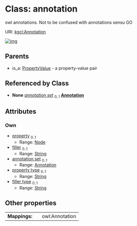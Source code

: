 
# Class: annotation


owl annotations. Not to be confused with annotations sensu GO

URI: [kgcl:Annotation](http://w3id.org/kgcl/Annotation)


[![img](https://yuml.me/diagram/nofunky;dir:TB/class/[PropertyValue],[Node],[Node]<property(i)%200..1-%20[Annotation&#124;property_type:string%20%3F;filler_type:string%20%3F;filler(i):string%20%3F],[Annotation]<annotation%20set%200..1-++[Annotation],[PropertyValue]^-[Annotation])](https://yuml.me/diagram/nofunky;dir:TB/class/[PropertyValue],[Node],[Node]<property(i)%200..1-%20[Annotation&#124;property_type:string%20%3F;filler_type:string%20%3F;filler(i):string%20%3F],[Annotation]<annotation%20set%200..1-++[Annotation],[PropertyValue]^-[Annotation])

## Parents

 *  is_a: [PropertyValue](PropertyValue.md) - a property-value pair

## Referenced by Class

 *  **None** *[annotation set](annotation_set.md)*  <sub>0..1</sub>  **[Annotation](Annotation.md)**

## Attributes


### Own

 * [property](property.md)  <sub>0..1</sub>
     * Range: [Node](Node.md)
 * [filler](filler.md)  <sub>0..1</sub>
     * Range: [String](types/String.md)
 * [annotation set](annotation_set.md)  <sub>0..1</sub>
     * Range: [Annotation](Annotation.md)
 * [property type](property_type.md)  <sub>0..1</sub>
     * Range: [String](types/String.md)
 * [filler type](filler_type.md)  <sub>0..1</sub>
     * Range: [String](types/String.md)

## Other properties

|  |  |  |
| --- | --- | --- |
| **Mappings:** | | owl:Annotation |

